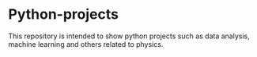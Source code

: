 # Python-projects
This repository is intended to show python projects such as data analysis, machine learning and others related to physics.

